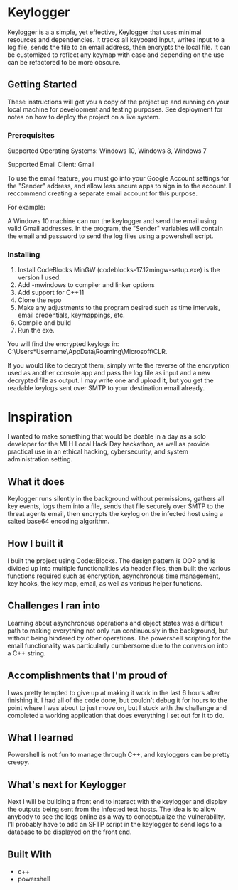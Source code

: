 # Keylogger

Keylogger is a a simple, yet effective, Keylogger that uses minimal resources and dependencies. It tracks all keyboard input, writes input to a log file, sends the file to an email address, then encrypts the local file. It can be customized to reflect any keymap with ease and depending on the use can be refactored to be more obscure.

## Getting Started

These instructions will get you a copy of the project up and running on your local machine for development and testing purposes. See deployment for notes on how to deploy the project on a live system.

### Prerequisites

Supported Operating Systems: Windows 10, Windows 8, Windows 7

Supported Email Client: Gmail

To use the email feature, you must go into your Google Account settings for the "Sender" address, and allow less secure apps to sign in to the account. I reccommend creating a separate email account for this purpose.

For example:

A Windows 10 machine can run the keylogger and send the email using valid Gmail addresses. In the program, the "Sender" variables will contain the email and password to send the log files using a powershell script.

### Installing

1. Install CodeBlocks MinGW (codeblocks-17.12mingw-setup.exe) is the version I used.
2. Add -mwindows to compiler and linker options
3. Add support for C++11
4. Clone the repo
5. Make any adjustments to the program desired such as time intervals, email credentials, keymappings, etc.
6. Compile and build
7. Run the exe.

You will find the encrypted keylogs in: C:\Users\*Username\AppData\Roaming\Microsoft\CLR. 

If you would like to decrypt them, simply write the reverse of the encryption used as another console app and pass the log file as input and a new decrypted file as output. I may write one and upload it, but you get the readable keylogs sent over SMTP to your destination email already.

# Inspiration

I wanted to make something that would be doable in a day as a solo developer for the MLH Local Hack Day hackathon, as well as provide practical use in an ethical hacking, cybersecurity, and system administration setting.

## What it does

Keylogger runs silently in the background without permissions, gathers all key events, logs them into a file, sends that file securely over SMTP to the threat agents email, then encrypts the keylog on the infected host using a salted base64 encoding algorithm.

## How I built it

I built the project using Code::Blocks. The design pattern is OOP and is divided up into multiple functionalities via header files, then built the various functions required such as encryption, asynchronous time management, key hooks, the key map, email, as well as various helper functions.

## Challenges I ran into

Learning about asynchronous operations and object states was a difficult path to making everything not only run continuously in the background, but without being hindered by other operations. The powershell scripting for the email functionality was particularly cumbersome due to the conversion into a C++ string.

## Accomplishments that I'm proud of

I was pretty tempted to give up at making it work in the last 6 hours after finishing it. I had all of the code done, but couldn't debug it for hours to the point where I was about to just move on, but I stuck with the challenge and completed a working application that does everything I set out for it to do.

## What I learned

Powershell is not fun to manage through C++, and keyloggers can be pretty creepy.

## What's next for Keylogger

Next I will be building a front end to interact with the keylogger and display the outputs being sent from the infected test hosts. The idea is to allow anybody to see the logs online as a way to conceptualize the vulnerability. I'll probably have to add an SFTP script in the keylogger to send logs to a database to be displayed on the front end.

## Built With

* c++
* powershell
